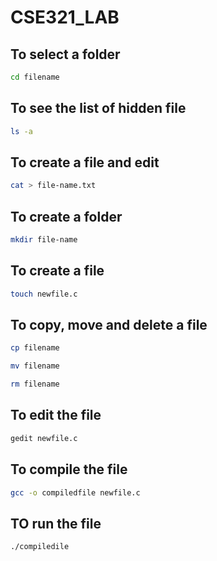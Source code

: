 # CSE321_LAB




## To select a folder
```bash
cd filename
```
## To see the list of hidden file
```bash
ls -a
```

## To create a file and edit
```bash
cat > file-name.txt
```

## To create a folder
```bash
mkdir file-name
```

## To create a file
```bash
touch newfile.c
```
## To copy, move and delete a file
```bash
cp filename
```
```bash
mv filename
```
```bash
rm filename
```

## To edit the file
```bash
gedit newfile.c
```

## To compile the file
```bash
gcc -o compiledfile newfile.c
```

## TO run the file
```bash
./compiledile
```
